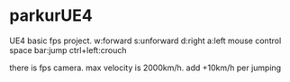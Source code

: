 # parkurUE4
UE4 basic fps project.
w:forward
s:unforward
d:right
a:left
mouse control
space bar:jump
ctrl+left:crouch

there is fps camera. 
max velocity is 2000km/h. 
add +10km/h per jumping
